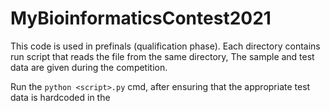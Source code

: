 # MyBioinformaticsContest2021

This code is used in prefinals (qualification phase). 
Each directory contains run script that reads the file from the same directory, 
The sample and test data are given during the competition.

Run the ```python <script>.py``` cmd, after ensuring that the appropriate test data is hardcoded in the <script>.py
